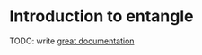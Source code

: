 # Introduction to entangle

TODO: write [great documentation](http://jacobian.org/writing/what-to-write/)
